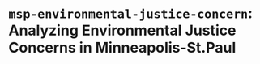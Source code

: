 # `msp-environmental-justice-concern`: Analyzing Environmental Justice Concerns in Minneapolis-St.Paul

